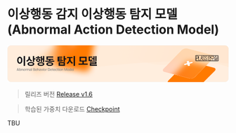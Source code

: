 # 이상행동 감지 이상행동 탐지 모델(Abnormal Action Detection Model)

![thumbnail](./resource/thumb.png)

> 릴리즈 버전 [Release v1.6](https://github.com/DGU-ITRC/PLASS_Abnormal/releases/tag/v1.6)

> 학습된 가중치 다운로드 [Checkpoint](https://github.com/DGU-ITRC/PLASS_Abnormal/releases/tag/checkpoint)

TBU
